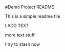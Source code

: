 #Demo Project README

This is a simple readme file

I ADD TEXT

more text stuff

I try to stash now

